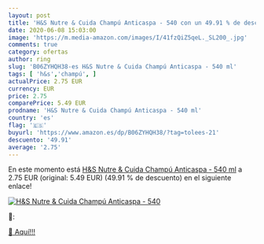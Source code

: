 ```yaml
---
layout: post
title: 'H&S Nutre & Cuida Champú Anticaspa - 540 con un 49.91 % de descuento'
date: 2020-06-08 15:03:00
image: 'https://m.media-amazon.com/images/I/41fzQiZ5qeL._SL200_.jpg'
comments: true
category: ofertas
author: ring
slug: 'B06ZYHQH38-es H&S Nutre & Cuida Champú Anticaspa - 540 ml'
tags: [ 'h&s','champú', ]
actualPrice: 2.75 EUR
currency: EUR
price: 2.75
comparePrice: 5.49 EUR
prodname: 'H&S Nutre & Cuida Champú Anticaspa - 540 ml'
country: 'es'
flag: '🇪🇸'
buyurl: 'https://www.amazon.es/dp/B06ZYHQH38/?tag=tolees-21'
descuento: '49.91'
average: '2.75'
---
```


En este momento está [H&S Nutre & Cuida Champú Anticaspa - 540 ml](https://www.amazon.es/dp/B06ZYHQH38/?tag=tolees-21) a 2.75 EUR (original: 5.49 EUR) (49.91 %  de descuento) en el siguiente enlace!

[![H&S Nutre & Cuida Champú Anticaspa - 540](https://m.media-amazon.com/images/I/41fzQiZ5qeL._SL200_.jpg)](https://www.amazon.es/dp/B06ZYHQH38/?tag=tolees-21)

🔎:


[🛒 Aquí!!!](https://www.amazon.es/dp/B06ZYHQH38/?tag=tolees-21)
